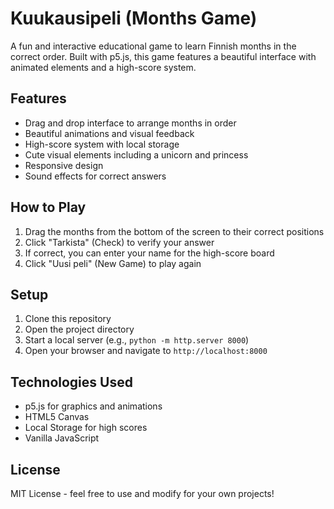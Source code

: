 # Kuukausipeli (Months Game)

A fun and interactive educational game to learn Finnish months in the correct order. Built with p5.js, this game features a beautiful interface with animated elements and a high-score system.

## Features

- Drag and drop interface to arrange months in order
- Beautiful animations and visual feedback
- High-score system with local storage
- Cute visual elements including a unicorn and princess
- Responsive design
- Sound effects for correct answers

## How to Play

1. Drag the months from the bottom of the screen to their correct positions
2. Click "Tarkista" (Check) to verify your answer
3. If correct, you can enter your name for the high-score board
4. Click "Uusi peli" (New Game) to play again

## Setup

1. Clone this repository
2. Open the project directory
3. Start a local server (e.g., `python -m http.server 8000`)
4. Open your browser and navigate to `http://localhost:8000`

## Technologies Used

- p5.js for graphics and animations
- HTML5 Canvas
- Local Storage for high scores
- Vanilla JavaScript

## License

MIT License - feel free to use and modify for your own projects! 